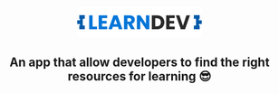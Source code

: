 <p align="center">
  <img src="https://github.com/mouadTaoussi/learndev/blob/main/mercury/src/assets/logo.jpg"/>
</p>
<!-- <p align="center">
  <img src="https://github.com/mouadTaoussi/learndev/blob/main/mercury/src/assets/Logopresentation.jpg"/>
</p> -->
<h2 align="center">
	<strong>An app that allow developers to find the right resources for learning 😎</strong>
</h2>